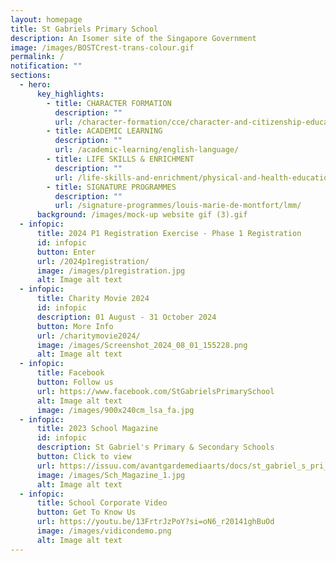```yaml
---
layout: homepage
title: St Gabriels Primary School
description: An Isomer site of the Singapore Government
image: /images/BOSTCrest-trans-colour.gif
permalink: /
notification: ""
sections:
  - hero:
      key_highlights:
        - title: CHARACTER FORMATION
          description: ""
          url: /character-formation/cce/character-and-citizenship-education/
        - title: ACADEMIC LEARNING
          description: ""
          url: /academic-learning/english-language/
        - title: LIFE SKILLS & ENRICHMENT
          description: ""
          url: /life-skills-and-enrichment/physical-and-health-education/
        - title: SIGNATURE PROGRAMMES
          description: ""
          url: /signature-programmes/louis-marie-de-montfort/lmm/
      background: /images/mock-up website gif (3).gif
  - infopic:
      title: 2024 P1 Registration Exercise - Phase 1 Registration
      id: infopic
      button: Enter
      url: /2024p1registration/
      image: /images/p1registration.jpg
      alt: Image alt text
  - infopic:
      title: Charity Movie 2024
      id: infopic
      description: 01 August - 31 October 2024
      button: More Info
      url: /charitymovie2024/
      image: /images/Screenshot_2024_08_01_155228.png
      alt: Image alt text
  - infopic:
      title: Facebook
      button: Follow us
      url: https://www.facebook.com/StGabrielsPrimarySchool
      alt: Image alt text
      image: /images/900x240cm_lsa_fa.jpg
  - infopic:
      title: 2023 School Magazine
      id: infopic
      description: St Gabriel's Primary & Secondary Schools
      button: Click to view
      url: https://issuu.com/avantgardemediaarts/docs/st_gabriel_s_pri_and_sec_-_yearbook_2023?fr=sMTEwMzY0MDU0OTI
      image: /images/Sch_Magazine_1.jpg
      alt: Image alt text
  - infopic:
      title: School Corporate Video
      button: Get To Know Us
      url: https://youtu.be/13FrtrJzPoY?si=oN6_r20141ghBuOd
      image: /images/vidicondemo.png
      alt: Image alt text
---
```

